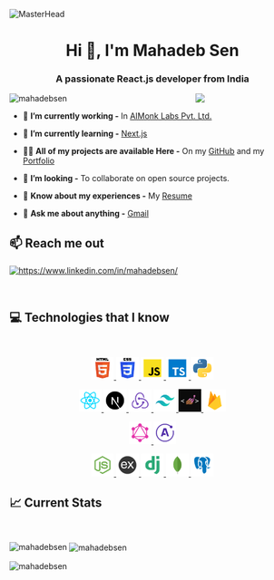 ![MasterHead](https://i.pinimg.com/originals/2f/f4/28/2ff428006f3ade5f10beac69372062ab.gif)

<h1 align="center">Hi 👋, I'm Mahadeb Sen</h1>
<h3 align="center">A passionate React.js developer from India</h3>

<img align="right" width="35%" src="https://cdn.dribbble.com/users/2131993/screenshots/4948736/media/45dceb640723d72436c427add7966cf8.gif">

<p align="left"> <img src="https://komarev.com/ghpvc/?username=mahadebsen&label=Profile%20views&color=0e75b6&style=flat" alt="mahadebsen" /> </p>

- 🔭 **I’m currently working -** In [AIMonk Labs Pvt. Ltd.](https://aimonk.com/)

- 🌱 **I’m currently learning -** [Next.js](https://nextjs.org/)

- 👨‍💻 **All of my projects are available Here -** On my [GitHub](https://github.com/MahadebSen) and my [Portfolio](https://portfolio-a8fff.web.app/)

- 👯 **I’m looking -** To collaborate on open source projects.

- 📄 **Know about my experiences -** My [Resume](https://drive.google.com/file/d/184_ymrC3YyqNvnJkz4lIdga79Rj_Ke_4/view?usp=sharing)

- 💬 **Ask me about anything -** [Gmail](mahadebsen237@gmail.com)
  <br/>

<h2 align="left">📫 Reach me out</h2>

<p align="left">
    <a href="https://www.linkedin.com/in/mahadebsen/" target="blank">
        <img align="center" src="https://raw.githubusercontent.com/rahuldkjain/github-profile-readme-generator/master/src/images/icons/Social/linked-in-alt.svg" alt="https://www.linkedin.com/in/mahadebsen/" height="30" width="40" />
    </a>
</p>
<br/>

<h2 align="left">💻 Technologies that I know</h2>
<br/>

<p align="center">
    <a href="https://www.w3.org/html/" target="_blank" rel="noreferrer"> 
        <img src="Icons/html.png" alt="html5" width="40" height="40"/> 
    </a>
    <a href="https://www.w3schools.com/css/" target="_blank" rel="noreferrer">
        <img src="Icons/css.png" alt="css3" width="40" height="40"/> 
    </a> 
    <a href="https://developer.mozilla.org/en-US/docs/Web/JavaScript" target="_blank" rel="noreferrer"> 
        <img src="Icons/javascript.png" alt="javascript" width="40" height="40"/> 
    </a>
    <a href="https://www.typescriptlang.org/" target="_blank" rel="noreferrer"> 
        <img src="Icons/typescript.png" alt="python" width="40" height="40"/> 
    </a>
    <a href="https://developer.mozilla.org/en-US/docs/Glossary/Python" target="_blank" rel="noreferrer"> 
        <img src="Icons/python.png" alt="python" width="40" height="40"/> 
    </a>
</p>

<p align="center">
    <a href="https://reactjs.org/" target="_blank" rel="noreferrer"> 
        <img src="Icons/react.png" alt="react" width="40" height="40"/> 
    </a>
    <a href="https://nextjs.org/" target="_blank" rel="noreferrer"> 
        <img src="Icons/next.png" alt="react" width="40" height="40"/> 
    </a>
    <a href="https://redux.js.org" target="_blank" rel="noreferrer"> 
        <img src="Icons/redux.png" alt="redux" width="40" height="40"/> 
    </a> 
    <a href="https://tailwindcss.com/" target="_blank" rel="noreferrer"> 
        <img src="Icons/tailwind.png" alt="tailwind" width="40" height="40"/> 
    </a>  
    <a href="https://styled-components.com/" target="_blank" rel="noreferrer"> 
        <img src="Icons/styled component.png" alt="styled component" width="40" height="40"/> 
    </a>
    <a href="https://firebase.google.com/" target="_blank" rel="noreferrer"> 
        <img src="Icons/firebase.png" alt="firebase" width="40" height="40"/> 
    </a> 
</p>

<p align="center">
    <a href="https://graphql.org/" target="_blank" rel="noreferrer">
        <img src="Icons/graphql.png" alt="express" width="40" height="40"/> 
    </a> 
    <a href="https://www.apollographql.com/docs/react/" target="_blank" rel="noreferrer">
        <img src="Icons/apollo client.png" alt="express" width="40" height="40"/> 
    </a> 
</p>

<p align="center">
    <a href="https://nodejs.org/en" target="_blank" rel="noreferrer">
        <img src="Icons/node.png" alt="express" width="40" height="40"/> 
    </a> 
    <a href="https://expressjs.com" target="_blank" rel="noreferrer">
        <img src="Icons/express.png" alt="express" width="40" height="40"/> 
    </a> 
    <a href="https://www.djangoproject.com/" target="_blank" rel="noreferrer">
        <img src="Icons/django.png" alt="express" width="40" height="40"/> 
    </a> 
    <a href="https://www.mongodb.com/" target="_blank" rel="noreferrer"> 
        <img src="Icons/mongodb.png" alt="mongodb" width="40" height="40"/> 
    </a> 
    <a href="https://www.postgresql.org/" target="_blank" rel="noreferrer"> 
        <img src="Icons/postgreasql.png" alt="mongodb" width="40" height="40"/> 
    </a> 
</p>

<h2 align="left">📈 Current Stats</h2>
<br/>

<p><img align="left" src="https://github-readme-stats.vercel.app/api/top-langs?username=mahadebsen&show_icons=true&locale=en&layout=compact" alt="mahadebsen" /></p>

<p>&nbsp;<img align="center" src="https://github-readme-stats.vercel.app/api?username=mahadebsen&show_icons=true&locale=en" alt="mahadebsen" /></p>

<p><img align="center" src="https://github-readme-streak-stats.herokuapp.com/?user=mahadebsen&" alt="mahadebsen" /></p>
